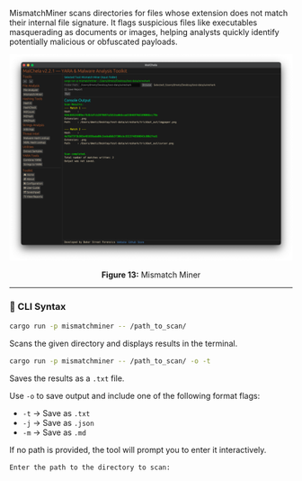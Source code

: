 MismatchMiner scans directories for files whose extension does not match their internal file signature. It flags suspicious files like executables masquerading as documents or images, helping analysts quickly identify potentially malicious or obfuscated payloads.

![Mismatch Miner](../images/mismatchminer.png)

<p align="center"><strong>Figure 13:</strong> Mismatch Miner</p>


---

### 🔧 CLI Syntax

```bash
cargo run -p mismatchminer -- /path_to_scan/
```

Scans the given directory and displays results in the terminal.

```bash
cargo run -p mismatchminer -- /path_to_scan/ -o -t
```

Saves the results as a `.txt` file.

Use `-o` to save output and include one of the following format flags:
- `-t` → Save as `.txt`
- `-j` → Save as `.json`
- `-m` → Save as `.md`

If no path is provided, the tool will prompt you to enter it interactively.

```bash
Enter the path to the directory to scan:
```
